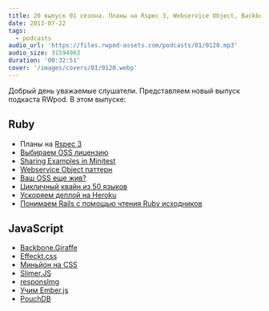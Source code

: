 ```yaml
---
title: 20 выпуск 01 сезона. Планы на Rspec 3, Webservice Object, Backbone.Giraffe, Slimer.JS и прочее
date: 2013-07-22
tags:
  - podcasts
audio_url: 'https://files.rwpod-assets.com/podcasts/01/0120.mp3'
audio_size: 31594963
duration: '00:32:51'
cover: '/images/covers/01/0120.webp'
---
```


Добрый день уважаемые слушатели. Представляем новый выпуск подкаста RWpod. В этом выпуске:

## Ruby

- Планы на [Rspec 3](http://myronmars.to/n/dev-blog/2013/07/the-plan-for-rspec-3)
- [Выбираем OSS лицензию](https://github.com/blog/1530-choosing-an-open-source-license)
- [Sharing Examples in Minitest](http://wojtekmach.pl/blog/2013/07/17/sharing-examples-in-minitest/)
- [Webservice Object паттерн](http://blog.rlmflores.me/blog/2013/07/16/ruby-patterns-webservice-object/)
- [Ваш OSS еще жив?](http://stillmaintained.com/)
- [Цикличный квайн из 50 языков](https://github.com/mame/quine-relay)
- [Ускоряем деплой на Heroku](http://blog.alexmaccaw.com/faster-deploys)
- [Понимаем Rails c помощью чтения Ruby исходников](http://pivotallabs.com/reading-the-ruby-source/)

## JavaScript

- [Backbone.Giraffe](http://barc.github.io/backbone.giraffe/)
- [Effeckt.css](http://h5bp.github.io/Effeckt.css/dist/)
- [Миньйон на CSS](http://cssdeck.com/labs/pure-css-minion)
- [Slimer.JS](http://slimerjs.org/)
- [responsImg](http://etiennetalbot.github.io/responsImg/)
- [Учим Ember.js](http://freecourses.tutsplus.com/lets-learn-ember/index.html)
- [PouchDB](http://pouchdb.com)
